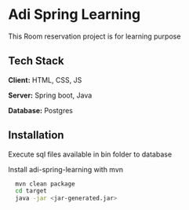 
# Adi Spring Learning

This Room reservation project is for learning purpose 


## Tech Stack

**Client:** HTML, CSS, JS

**Server:** Spring boot, Java

**Database:** Postgres


## Installation
Execute sql files available in bin folder to database

Install adi-spring-learning with mvn

```bash
  mvn clean package
  cd target
  java -jar <jar-generated.jar>
```
    